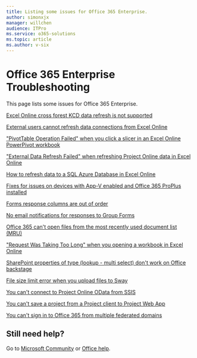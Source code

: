 ```yaml
---
title: Listing some issues for Office 365 Enterprise.
author: simonxjx
manager: willchen
audience: ITPro
ms.service: o365-solutions
ms.topic: article
ms.author: v-six
---
```


# Office 365 Enterprise Troubleshooting

This page lists some issues for Office 365 Enterprise.

[Excel Online cross forest KCD data refresh is not supported](./excel-online-cross-forest-kcd-data-refresh-is-not-supported.md)

[External users cannot refresh data connections from Excel Online](./excel-online-external-users-cannot-refresh-data-connections.md)

["PivotTable Operation Failed" when you click a slicer in an Excel Online PowerPivot workbook](./excel-online-pivottable-operation-failed.md)

["External Data Refresh Failed" when refreshing Project Online data in Excel Online](./excel-online-refresh-fails-project-online-using-timebyday.md)

[How to refresh data to a SQL Azure Database in Excel Online](./excel-online-refreshing-data-to-a-sql-azure-database.md)

[Fixes for issues on devices with App-V enabled and Office 365 ProPlus installed](./issues-on-devices-with-app-v-enabled.md)

[Forms response columns are out of order](./forms-response-columns-out-of-order.md)

[No email notifications for responses to Group Forms](./no-email-notifications-for-responses-to-group-forms.md)

[Office 365 can't open files from the most recently used document list (MRU)](./cant-open-files-most-recently-used-list.md)

["Request Was Taking Too Long" when you opening a workbook in Excel Online](./request-too-long-opening-excel-workbook.md)

[SharePoint properties of type (lookup - multi select) don't work on Office backstage](./sharepoint-properties-backstage-file-info.md)

[File size limit error when you upload files to Sway](./sway-file-size-limit-error.md)

[You can't connect to Project Online OData from SSIS](./cant-connect-project-online-odata-from-ssis.md)

[You can't save a project from a Project client to Project Web App](./cant-save-project-client-to-web-app.md)

[You can't sign in to Office 365 from multiple federated domains](./cant-sign-in-office-365-multiple-domain-federation.md)

## Still need help? 

Go to [Microsoft Community](https://answers.microsoft.com) or [Office help](https://support.office.com).